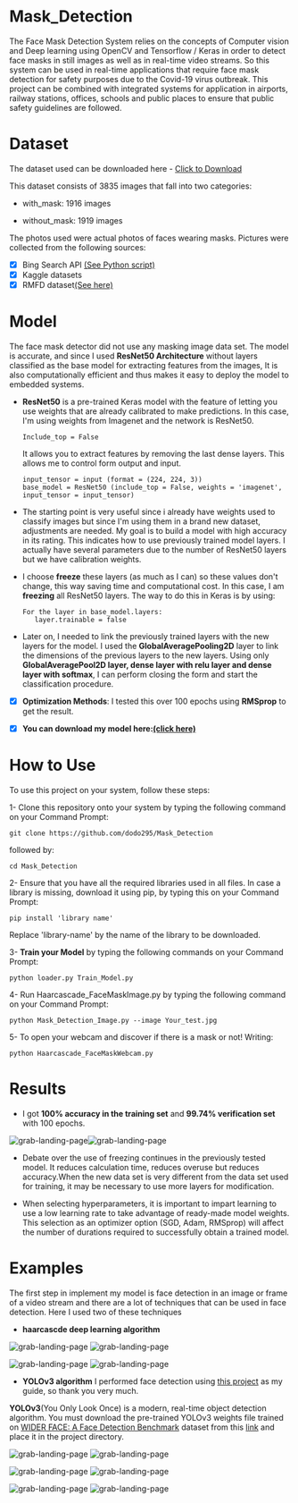 # Mask_Detection
The Face Mask Detection System relies on the concepts of Computer vision and Deep learning using 
OpenCV and Tensorflow / Keras in order to detect face masks in still images as well as in real-time
video streams. So this system can be used in real-time applications that require face mask detection 
for safety purposes due to the Covid-19 virus outbreak. This project can be combined with integrated
systems for application in airports, railway stations, offices, schools and public places to ensure
that public safety guidelines are followed.

# Dataset
The dataset used can be downloaded here - [Click to Download ](https://drive.google.com/file/d/1NxxBwcPipK28TwKlpVKZSRXkvO-Twi_V/view?usp=sharing)

This dataset consists of 3835 images that fall into two categories:

  - with_mask: 1916 images
   
  - without_mask: 1919 images

The photos used were actual photos of faces wearing masks. Pictures were collected from the following sources:

  - [x] Bing Search API [(See Python script)](https://github.com/chandrikadeb7/Face-Mask-Detection/blob/master/search.py)
  - [x] Kaggle datasets
  - [x] RMFD dataset[(See here)](https://github.com/X-zhangyang/Real-World-Masked-Face-Dataset)

# Model 
The face mask detector did not use any masking image data set. The model is accurate, and since I used
**ResNet50 Architecture** without layers classified as the base model for extracting features from the images,
It is also computationally efficient and thus makes it easy to deploy the model to embedded systems.

- **ResNet50** is a pre-trained Keras model with the feature of letting you use weights that are already
    calibrated to make predictions. In this case, I'm using weights from Imagenet and the network is ResNet50.
      
      Include_top = False 
      
    It allows you to extract features by removing the last dense layers. This allows me to control form output and input.
   
      input_tensor = input (format = (224, 224, 3))
      base_model = ResNet50 (include_top = False, weights = 'imagenet', input_tensor = input_tensor) 
      
- The starting point is very useful since i already have weights used to classify images but since
  I'm using them in a brand new dataset, adjustments are needed. My goal is to build a model with high accuracy
  in its rating. This indicates how to use previously trained model layers. I actually have several parameters
  due to the number of ResNet50 layers but we have calibration weights.

- I choose **freeze** these layers (as much as I can) so these values don't change, this way saving time and computational cost.
  In this case, I am **freezing** all ResNet50 layers. The way to do this in Keras is by using:
  
      For the layer in base_model.layers:
         layer.trainable = false   
         
- Later on, I needed to link the previously trained layers with the new layers for the model.
  I used the **GlobalAveragePooling2D** layer to link the dimensions of the previous layers to the new layers.
  Using only **GlobalAveragePool2D layer, dense layer with relu layer and dense layer with softmax**,
  I can perform closing the form and start the classification procedure.
  
- [x] **Optimization Methods**: I tested this over 100 epochs using **RMSprop** to get the result.

- [x] **You can download my model here:[(click here)](https://drive.google.com/file/d/1VdBF9ZC6WGJ6dfSiH3rOEMzDFhaMf4pb/view?usp=sharing)**


# How to Use
To use this project on your system, follow these steps:

1- Clone this repository onto your system by typing the following command on your Command Prompt:

    git clone https://github.com/dodo295/Mask_Detection

followed by:

    cd Mask_Detection
    
 2- Ensure that you have all the required libraries used in all files.
   In case a library is missing, download it using pip, by typing this on your Command Prompt:
      
    pip install 'library name'

Replace 'library-name' by the name of the library to be downloaded.
    
3- **Train your Model** by typing the following commands on your Command Prompt:
      
    python loader.py Train_Model.py
    
4- Run Haarcascade_FaceMaskImage.py by typing the following command on your Command Prompt:
    
    python Mask_Detection_Image.py --image Your_test.jpg
    
5- To open your webcam and discover if there is a mask or not! Writing:

    python Haarcascade_FaceMaskWebcam.py 
   
# Results
- I got **100% accuracy in the training set** and **99.74% verification set** with 100 epochs.

![grab-landing-page](https://github.com/dodo295/Mask_Detection/blob/main/Accuracy%20plot.png)![grab-landing-page](https://github.com/dodo295/Mask_Detection/blob/main/Loss%20plot.png)


- Debate over the use of freezing continues in the previously tested model.
It reduces calculation time, reduces overuse but reduces accuracy.When the new data set is very
different from the data set used for training, it may be necessary to use more layers for modification.


- When selecting hyperparameters, it is important to impart learning to use a low learning rate to take
advantage of ready-made model weights. This selection as an optimizer option (SGD, Adam, RMSprop)
will affect the number of durations required to successfully obtain a trained model.

# Examples
The first step in implement my model is face detection in an image or frame of a video stream
and there are a lot of techniques that can be used in face detection. Here I used two of these techniques
- **haarcascde deep learning algorithm**

![grab-landing-page](https://github.com/dodo295/Mask_Detection/blob/main/haarcascade_Outputs/Output1.png)
![grab-landing-page](https://github.com/dodo295/Mask_Detection/blob/main/haarcascade_Outputs/Output2.png)

![grab-landing-page](https://github.com/dodo295/Mask_Detection/blob/main/haarcascade_Outputs/Output3.png)
![grab-landing-page](https://github.com/dodo295/Mask_Detection/blob/main/haarcascade_Outputs/Output4.png)
- **YOLOv3 algorithm**
I performed face detection using [this project](https://github.com/sthanhng/yoloface) as my guide, so thank you very much.

**YOLOv3**(You Only Look Once) is a modern, real-time object detection algorithm.
You must download the pre-trained YOLOv3 weights file trained on [WIDER FACE: A Face Detection Benchmark](http://shuoyang1213.me/WIDERFACE/)
dataset from this [link](https://drive.google.com/file/d/1xYasjU52whXMLT5MtF7RCPQkV66993oR/view) and place it in the project directory.

![grab-landing-page](https://github.com/dodo295/Mask_Detection/blob/main/YOLOv3_Outputs/2.jpg)
![grab-landing-page](https://github.com/dodo295/Mask_Detection/blob/main/YOLOv3_Outputs/3.jpg)

![grab-landing-page](https://github.com/dodo295/Mask_Detection/blob/main/YOLOv3_Outputs/8.jpg)
![grab-landing-page](https://github.com/dodo295/Mask_Detection/blob/main/YOLOv3_Outputs/5.jpg)

![grab-landing-page](https://github.com/dodo295/Mask_Detection/blob/main/YOLOv3_Outputs/4.jpg)
![grab-landing-page](https://github.com/dodo295/Mask_Detection/blob/main/YOLOv3_Outputs/9.jpg)
